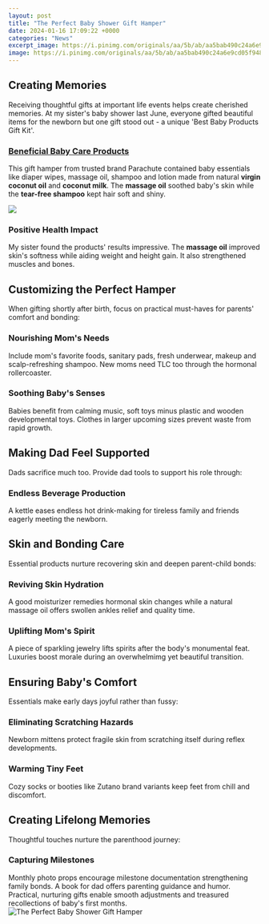 ```yaml
---
layout: post
title: "The Perfect Baby Shower Gift Hamper"
date: 2024-01-16 17:09:22 +0000
categories: "News"
excerpt_image: https://i.pinimg.com/originals/aa/5b/ab/aa5bab490c24a6e9cd05f9480b3cbf0a.jpg
image: https://i.pinimg.com/originals/aa/5b/ab/aa5bab490c24a6e9cd05f9480b3cbf0a.jpg
---
```


## Creating Memories
Receiving thoughtful gifts at important life events helps create cherished memories. At my sister's baby shower last June, everyone gifted beautiful items for the newborn but one gift stood out - a unique 'Best Baby Products Gift Kit'. 
### [Beneficial Baby Care Products](https://store.fi.io.vn/womens-cow-funny-animal-cute-rainbow-graphic-for-men-women-and-kids-v-neck-t-shirt/women&)
This gift hamper from trusted brand Parachute contained baby essentials like diaper wipes, massage oil, shampoo and lotion made from natural **virgin coconut oil** and **coconut milk**. The **massage oil** soothed baby's skin while the **tear-free shampoo** kept hair soft and shiny. 

![](https://stunningplans.com/wp-content/uploads/2020/02/baby-gifts-hampers-lovely-rock-a-bye-baby-baby-hamper-in-blue-regency-hampers-of-baby-gifts-hampers.jpg)
### Positive Health Impact 
My sister found the products' results impressive. The **massage oil** improved skin's softness while aiding weight and height gain. It also strengthened muscles and bones.
## Customizing the Perfect Hamper
When gifting shortly after birth, focus on practical must-haves for parents' comfort and bonding:
### Nourishing Mom's Needs
Include mom's favorite foods, sanitary pads, fresh underwear, makeup and scalp-refreshing shampoo. New moms need TLC too through the hormonal rollercoaster. 
### Soothing Baby's Senses 
Babies benefit from calming music, soft toys minus plastic and wooden developmental toys. Clothes in larger upcoming sizes prevent waste from rapid growth.
## Making Dad Feel Supported  
Dads sacrifice much too. Provide dad tools to support his role through:
### **Endless Beverage Production**
A kettle eases endless hot drink-making for tireless family and friends eagerly meeting the newborn. 
## Skin and Bonding Care
Essential products nurture recovering skin and deepen parent-child bonds:
### Reviving Skin Hydration
A good moisturizer remedies hormonal skin changes while a natural massage oil offers swollen ankles relief and quality time. 
### Uplifting Mom's Spirit
A piece of sparkling jewelry lifts spirits after the body's monumental feat. Luxuries boost morale during an overwhelmimg yet beautiful transition.
## Ensuring Baby's Comfort  
Essentials make early days joyful rather than fussy:
### Eliminating Scratching Hazards  
Newborn mittens protect fragile skin from scratching itself during reflex developments.
### Warming Tiny Feet
Cozy socks or booties like Zutano brand variants keep feet from chill and discomfort.
## Creating Lifelong Memories
Thoughtful touches nurture the parenthood journey:  
### Capturing Milestones
Monthly photo props encourage milestone documentation strengthening family bonds. A book for dad offers parenting guidance and humor. Practical, nurturing gifts enable smooth adjustments and treasured recollections of baby's first months.
![The Perfect Baby Shower Gift Hamper](https://i.pinimg.com/originals/aa/5b/ab/aa5bab490c24a6e9cd05f9480b3cbf0a.jpg)